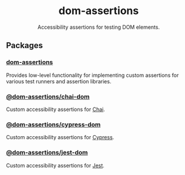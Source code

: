 <div align="center">

<h1>dom-assertions</h1>

<p>Accessibility assertions for testing DOM elements.</p>

</div>

## Packages

### [dom-assertions](/packages/dom-assertions)

Provides low-level functionality for implementing custom assertions for various
test runners and assertion libraries.

### [@dom-assertions/chai-dom](/packages/chai-dom)

Custom accessibility assertions for [Chai](https://chaijs.com/).

### [@dom-assertions/cypress-dom](/packages/cypress-dom)

Custom accessibility assertions for [Cypress](https://www.cypress.io/).

### [@dom-assertions/jest-dom](/packages/jest-dom)

Custom accessibility assertions for [Jest](https://jestjs.io/docs/expect).
